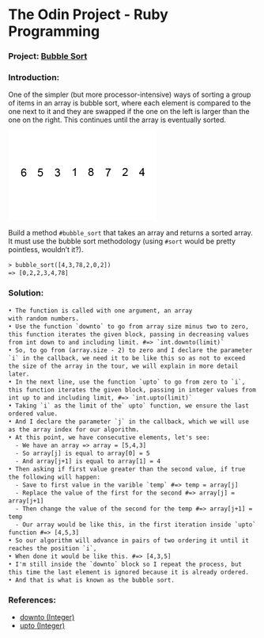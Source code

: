 # **The Odin Project - Ruby Programming**

### **Project: [Bubble Sort](bubble_sort.rb)**

### **Introduction:**

One of the simpler (but more processor-intensive) ways of sorting a group of items in an array is bubble sort, where each element is compared to the one next to it and they are swapped if the one on the left is larger than the one on the right. This continues until the array is eventually sorted.

![](bubble-sort-example.gif)

Build a method `#bubble_sort` that takes an array and returns a sorted array. It must use the bubble sort methodology (using `#sort` would be pretty pointless, wouldn’t it?).

```irb
> bubble_sort([4,3,78,2,0,2])
=> [0,2,2,3,4,78]
```

### **Solution:**

    • The function is called with one argument, an array
    with random numbers.
    • Use the function `downto` to go from array size minus two to zero, this function iterates the given block, passing in decreasing values from int down to and including limit. #=> `int.downto(limit)`
    • So, to go from (array.size - 2) to zero and I declare the parameter `i` in the callback, we need it to be like this so as not to exceed the size of the array in the tour, we will explain in more detail later.
    • In the next line, use the function `upto` to go from zero to `i`, this function iterates the given block, passing in integer values from int up to and including limit, #=> `int.upto(limit)`
    • Taking `i` as the limit of the` upto` function, we ensure the last ordered value.
    • And I declare the parameter `j` in the callback, which we will use as the array index for our algorithm.
    • At this point, we have consecutive elements, let's see:
      - We have an array => array = [5,4,3]
      - So array[j] is equal to array[0] = 5
      - And array[j+1] is equal to array[1] = 4
    • Then asking if first value greater than the second value, if true the following will happen:
      - Save to first value in the varible `temp` #=> temp = array[j]
      - Replace the value of the first for the second #=> array[j] = array[j+1]
      - Then change the value of the second for the temp #=> array[j+1] = temp
      - Our array would be like this, in the first iteration inside `upto` function #=> [4,5,3]
    • So our algorithm will advance in pairs of two ordering it until it reaches the position `i`, 
    • When done it would be like this. #=> [4,3,5]
    • I'm still inside the `downto` block so I repeat the process, but this time the last element is ignored because it is already ordered.
    • And that is what is known as the bubble sort.

### **References:**

* [downto (Integer)](https://ruby-doc.org/core-2.5.0/Integer.html#method-i-downto)
* [upto (Integer)](https://ruby-doc.org/core-2.5.0/Integer.html#method-i-upto)